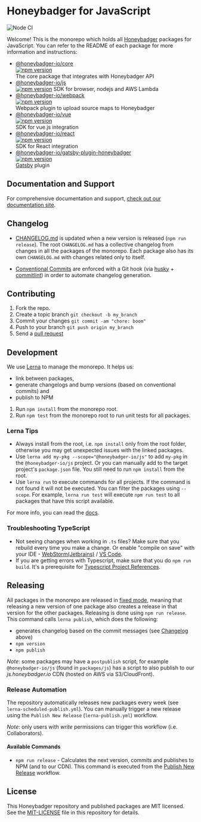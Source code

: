 # Honeybadger for JavaScript

![Node CI](https://github.com/honeybadger-io/honeybadger-js/workflows/Node%20CI/badge.svg)

Welcome! This is the monorepo which holds all [Honeybadger](https://honeybadger.io) packages for JavaScript.
You can refer to the README of each package for more information and instructions:
- [@honeybadger-io/core](./packages/core)  
  [![npm version](https://badge.fury.io/js/%40honeybadger-io%2Fcore.svg)](https://badge.fury.io/js/%40honeybadger-io%2Fcore)  
  The core package that integrates with Honeybadger API
- [@honeybadger-io/js](./packages/js)  
  [![npm version](https://badge.fury.io/js/%40honeybadger-io%2Fjs.svg)](https://badge.fury.io/js/%40honeybadger-io%2Fjs)
  SDK for browser, nodejs and AWS Lambda 
- [@honeybadger-io/webpack](./packages/webpack)  
  [![npm version](https://badge.fury.io/js/%40honeybadger-io%2Fwebpack.svg)](https://badge.fury.io/js/%40honeybadger-io%2Fwebpack)  
  Webpack plugin to upload source maps to Honeybadger
- [@honeybadger-io/vue](./packages/vue)  
  [![npm version](https://badge.fury.io/js/%40honeybadger-io%2Fvue.svg)](https://badge.fury.io/js/%40honeybadger-io%2Fvue)  
  SDK for vue.js integration
- [@honeybadger-io/react](./packages/react)  
  [![npm version](https://badge.fury.io/js/%40honeybadger-io%2Freact.svg)](https://badge.fury.io/js/%40honeybadger-io%2Freact)  
  SDK for React integration
- [@honeybadger-io/gatsby-plugin-honeybadger](./packages/gatsby-plugin)  
  [![npm version](https://badge.fury.io/js/%40honeybadger-io%2Fgatsby-plugin-honeybadger.svg)](https://badge.fury.io/js/%40honeybadger-io%2Fgatsby-plugin-honeybadger)  
  [Gatsby](https://www.gatsbyjs.com) plugin

## Documentation and Support

For comprehensive documentation and support, [check out our documentation site](http://docs.honeybadger.io/lib/javascript/index.html).

## Changelog

- [CHANGELOG.md](CHANGELOG.md) is updated when a new version is released (`npm run release`).
  The root `CHANGELOG.md` has a collective changelog from changes in all the packages of the monorepo. Each package also has its own `CHANGELOG.md` with changes related only to itself.

- [Conventional Commits](https://www.conventionalcommits.org/) are enforced with a Git hook (via [husky](https://typicode.github.io/husky) + [commitlint](https://commitlint.js.org/)) in order to automate changelog generation.

## Contributing

1. Fork the repo.
2. Create a topic branch `git checkout -b my_branch`
3. Commit your changes `git commit -am "chore: boom"` 
4. Push to your branch `git push origin my_branch`
5. Send a [pull request](https://github.com/honeybadger-io/honeybadger-js/pulls)

## Development

We use [Lerna](https://lerna.js.org/) to manage the monorepo. It helps us:
- link between packages,
- generate changelogs and bump versions (based on conventional commits) and
- publish to NPM

1. Run `npm install` from the monorepo root.
2. Run `npm test` from the monorepo root to run unit tests for all packages.


### Lerna Tips

- Always install from the root, i.e. `npm install` only from the root folder, otherwise you may get unexpected issues with the linked packages.
- Use `lerna add my-pkg --scope="@honeybadger-io/js"` to add `my-pkg` in the `@honeybadger-io/js` project. Or you can manually add to the target project's `package.json` file. You still need to run `npm install` from the root.
- Use `lerna run` to execute commands for all projects. If the command is not found it will not be executed. You can filter the packages using `--scope`. For example, `lerna run test` will execute `npm run test` to all packages that have this script available.

For more info, you can read the [docs](https://lerna.js.org/docs/introduction).


### Troubleshooting TypeScript

- Not seeing changes when working in `.ts` files? Make sure that you rebuild every time you make a change. Or enable "compile on save" with your IDE - [WebStorm(Jetbrains)](https://www.jetbrains.com/help/webstorm/compiling-typescript-to-javascript.html#ts_compiler_compile_code_automatically) / [VS Code](https://code.visualstudio.com/docs/typescript/typescript-compiling#_step-2-run-the-typescript-build).
- If you are getting errors with Typescript, make sure that you do `npm run build`.
  It's a prerequisite for [Typescript Project References](https://www.typescriptlang.org/docs/handbook/project-references.html#caveats-for-project-references).

## Releasing

All packages in the monorepo are released in [fixed mode](https://lerna.js.org/docs/features/version-and-publish#fixedlocked-mode-default), meaning that releasing a new version of one package also creates a release in that version for the other packages.
Releasing is done using `npm run release`. This command calls `lerna publish`, which does the following:
- generates changelog based on the commit messages (see [Changelog](#changelog) above)
- `npm version`
- `npm publish`

*Note*: some packages may have a `postpublish` script, for example `@honeybadger-io/js` (found in `packages/js`) has a script to also publish to our *js.honeybadger.io* CDN (hosted on AWS via S3/CloudFront). 

### Release Automation

The repository automatically releases new packages every week (see `lerna-scheduled-publish.yml`).
You can manually trigger a new release using the `Publish New Release` (`lerna-publish.yml`) workflow.

*Note*: only users with _write_ permissions can trigger this workflow (i.e. Collaborators).

#### Available Commands

- `npm run release` - Calculates the next version, commits and publishes to NPM (and to our CDN). This command is executed from the [Publish New Release](https://github.com/honeybadger-io/honeybadger-js/blob/master/.github/workflows/lerna-publish.yml) workflow. 

## License

This Honeybadger repository and published packages are MIT licensed. See the [MIT-LICENSE](https://raw.github.com/honeybadger-io/honeybadger-js/master/MIT-LICENSE) file in this repository for details.
